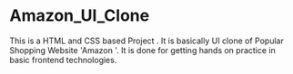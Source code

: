 # Amazon_UI_Clone

This is a HTML and CSS based Project .
It is basically UI clone of Popular Shopping Website 'Amazon '.
It is done for getting hands on practice in basic frontend technologies.
